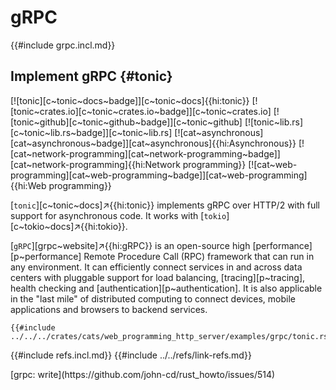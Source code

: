 # gRPC

{{#include grpc.incl.md}}

## Implement gRPC {#tonic}

[![tonic][c~tonic~docs~badge]][c~tonic~docs]{{hi:tonic}}
[![tonic~crates.io][c~tonic~crates.io~badge]][c~tonic~crates.io]
[![tonic~github][c~tonic~github~badge]][c~tonic~github]
[![tonic~lib.rs][c~tonic~lib.rs~badge]][c~tonic~lib.rs]
[![cat~asynchronous][cat~asynchronous~badge]][cat~asynchronous]{{hi:Asynchronous}}
[![cat~network-programming][cat~network-programming~badge]][cat~network-programming]{{hi:Network programming}}
[![cat~web-programming][cat~web-programming~badge]][cat~web-programming]{{hi:Web programming}}

[`tonic`][c~tonic~docs]↗{{hi:tonic}} implements gRPC over HTTP/2 with full support for asynchronous code. It works with [`tokio`][c~tokio~docs]↗{{hi:tokio}}.

[`gRPC`][grpc~website]↗{{hi:gRPC}} is an open-source high [performance][p~performance] Remote Procedure Call (RPC) framework that can run in any environment. It can efficiently connect services in and across data centers with pluggable support for load balancing, [tracing][p~tracing], health checking and [authentication][p~authentication]. It is also applicable in the "last mile" of distributed computing to connect devices, mobile applications and browsers to backend services.

```rust,editable
{{#include ../../../crates/cats/web_programming_http_server/examples/grpc/tonic.rs:example}}
```

{{#include refs.incl.md}}
{{#include ../../refs/link-refs.md}}

<div class="hidden">
[grpc: write](https://github.com/john-cd/rust_howto/issues/514)
</div>
